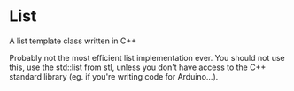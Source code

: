 # List
A list template class written in C++

Probably not the most efficient list implementation ever. You should not use this, use the std::list from stl, 
unless you don't have access to the C++ standard library (eg. if you're writing code for Arduino...). 
